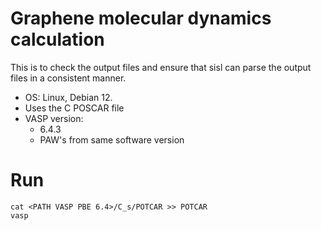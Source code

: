 # Graphene molecular dynamics calculation

This is to check the output files and ensure that sisl
can parse the output files in a consistent manner.

- OS:
  Linux, Debian 12.
- Uses the C POSCAR file
- VASP version:
  - 6.4.3
  - PAW's from same software version

# Run

```shell
cat <PATH VASP PBE 6.4>/C_s/POTCAR >> POTCAR
vasp
```

